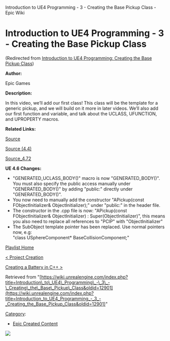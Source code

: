 Introduction to UE4 Programming - 3 - Creating the Base Pickup Class - Epic Wiki                     

Introduction to UE4 Programming - 3 - Creating the Base Pickup Class
====================================================================

(Redirected from [Introduction to UE4 Programming: Creating the Base Pickup Class](/index.php?title=Introduction_to_UE4_Programming:_Creating_the_Base_Pickup_Class&redirect=no "Introduction to UE4 Programming: Creating the Base Pickup Class"))

  

**Author:**

Epic Games

**Description:**

In this video, we’ll add our first class! This class will be the template for a generic pickup, and we will build on it more in later videos. We’ll also add our first function and variable, and talk about the UCLASS, UFUNCTION, and UPROPERTY macros.

**Related Links:**

  

[Source](https://d26ilriwvtzlb.cloudfront.net/3/3c/Source.zip "Source.zip")

[Source (4.4)](https://d26ilriwvtzlb.cloudfront.net/8/85/Source_4_4.zip "Source 4 4.zip")

[Source\_4.72](http://www.filedropper.com/source472)

**UE 4.6 Changes:**

*   "GENERATED\_UCLASS\_BODY()" macro is now "GENERATED\_BODY()". You must also specify the public access manually under "GENERATED\_BODY()" by adding "public:" directly under "GENERATED\_BODY()".
*   You now need to manually add the constructor "APickup(const FObjectInitializer& ObjectInitializer);" under "public:" in the header file.
*   The constructor in the .cpp file is now: "APickup(const FObjectInitializer& ObjectInitializer) : Super(ObjectInitializer)", this means you also need to replace all references to "PCIP" with "ObjectInitializer"
*   The SubObject template pointer has been replaced. Use normal pointers now, e.g:  
    "class USphereComponent\* BaseCollisionComponent;"

[Playlist Home](/Category:Epic_Video_Playlists "Category:Epic Video Playlists")

[< Project Creation](/Introduction_to_UE4_Programming_-_2_-_Project_Creation "Introduction to UE4 Programming - 2 - Project Creation")

[Creating a Battery in C++ >](/Introduction_to_UE4_Programming_-_4_-_Creating_a_Battery_in_C%2B%2B "Introduction to UE4 Programming - 4 - Creating a Battery in C++")

Retrieved from "[https://wiki.unrealengine.com/index.php?title=Introduction\_to\_UE4\_Programming\_-\_3\_-\_Creating\_the\_Base\_Pickup\_Class&oldid=12901](https://wiki.unrealengine.com/index.php?title=Introduction_to_UE4_Programming_-_3_-_Creating_the_Base_Pickup_Class&oldid=12901)"

[Category](/Special:Categories "Special:Categories"):

*   [Epic Created Content](/Category:Epic_Created_Content "Category:Epic Created Content")

  ![](https://tracking.unrealengine.com/track.png)